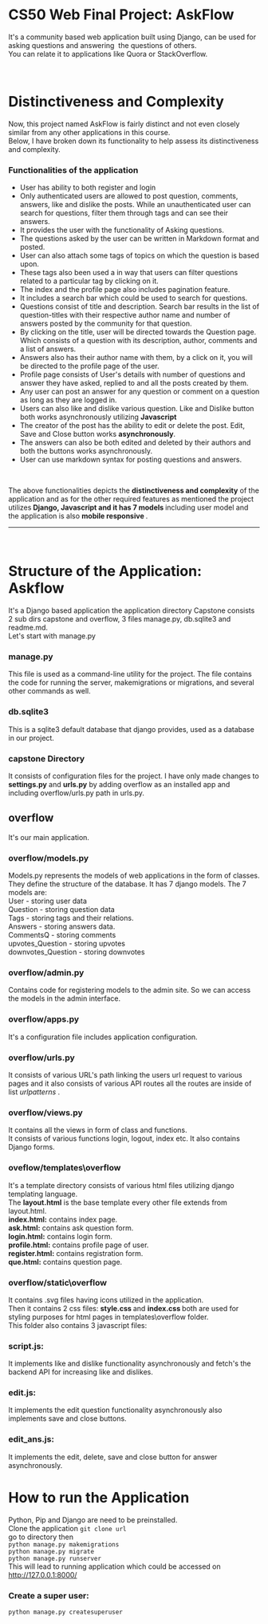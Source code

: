 # CS50 Web Final Project: AskFlow
It's a community based web application built using Django, can be used for asking questions and answering  the questions of others.
<br /> You can relate it to applications like Quora or StackOverflow.


<br />

# Distinctiveness and Complexity
 Now, this project named AskFlow is fairly distinct and not even closely similar from any other applications in this course.
 <br />Below, I have broken down its functionality to help assess its distinctiveness and complexity.


### Functionalities of the application
<ul>  
<li> User has ability to both register and login </li>

<li> Only authenticated users are allowed to post question, comments, answers, like and dislike the posts. While an unauthenticated user can search for questions, filter them through tags and can see their answers.</li>

<li>It provides the user with the functionality of Asking questions.
</li>
<li>
The questions asked by the user can be written in Markdown format and posted.
</li>
<li>User can also attach some tags of topics on which the question is based upon.
</li>
<li>
These tags also been used a in way that users can filter questions related to a particular tag by clicking on it.
</li>

<li>
The index and the profile page also includes pagination feature.
</li>

<li>
It includes a search bar which could be used to search for questions.
</li>

<li>
Questions consist of title and description. Search bar results in the list of question-titles with their respective author name and number of answers posted by the community for that question.   
</li>

<li>
    By clicking on the title, user will be directed towards the Question page. Which consists of a question with its description, author, comments and a list of answers.
</li>

<li>
     Answers also has their author name with them, by a click on it, you will be directed to the profile page of the user.
</li>

<li>
    Profile page consists of User's details with number of questions and answer they have asked, replied to and all the posts created by them.
</li>

<li>
    Any user can post an answer for any question or comment on a question as long as they are logged in.
</li>

<li>
    Users can also like and dislike various question. Like and Dislike button both works asynchronously utilizing <b>Javascript</b>
</li>

<li>
    The creator of the post has the ability to edit or delete the post. Edit, Save and Close  button works <b>asynchronously</b>.
</li>

<li>
    The answers can also be both edited and deleted by their authors and both the buttons works asynchronously.
</li>

<li>User can use markdown syntax for posting questions and answers.
</li>

</ul>

<br />

The above functionalities  depicts the <b>distinctiveness and complexity</b> of the application and as for the other required features as mentioned  the  project utilizes<b> Django, Javascript and it has  7 models </b> including user model and the application is also <b> mobile responsive </b>.

<hr />
<br />

 # Structure of the Application: Askflow
It's a Django based application the application directory Capstone consists 2 sub dirs capstone and overflow, 3 files manage.py, db.sqlite3 and readme.md. <br />
Let's start with manage.py

### manage.py <br /> 
This file is used as a command-line utility for the project. 
The file contains the code for running the server, makemigrations or migrations, and several other commands as well.

### db.sqlite3 <br />
This is a sqlite3 default database that django provides, used as a database in our project.


### capstone Directory
 It consists of configuration files for the project. I have only made changes to <b>settings.py</b> and <b>urls.py</b> by adding  overflow as an installed app and including overflow/urls.py path in urls.py.

 ## overflow
 It's our main application.
 ### overflow/models.py
 Models.py represents the models of web applications in the form of classes. They define the structure of the database. It has 7 django models. The 7 models are:
<br /> User - storing user data <br />
Question - storing question data <br />
Tags - storing tags and their relations. <br />
Answers - storing answers data. <br />
CommentsQ - storing comments <br />
upvotes_Question - storing upvotes <br />
downvotes_Question - storing downvotes <br />

 ### overflow/admin.py
 Contains code for registering models to the admin site. So we can access the models in the admin interface.

 ### overflow/apps.py
 It's a configuration file includes application configuration.

 ### overflow/urls.py
 It consists of various URL's path linking the users url request to various pages and it also consists of various API routes all the routes are inside of list <i> urlpatterns </i>.

 ### overflow/views.py
 It contains all the views in form of class and functions. <br /> It consists of various functions login, logout, index etc.
It also contains Django forms.

 ### oveflow/templates\overflow
 It's a template directory consists of various html files utilizing django templating language. <br />
The <b>layout.html</b> is the base template every other file extends from layout.html. <br />
<b>index.html:</b> contains index page. <br /> <b>ask.html:</b> contains ask question form. <br />
<b>login.html:</b> contains login form. <br />
<b>profile.html:</b> contains profile page of user. <br />
<b>register.html:</b> contains registration form. <br />
<b>que.html:</b>  contains question page. <br />

 ### overflow/static\overflow
 It contains .svg files having icons utilized in the application. <br />
Then it contains 2 css files: 
<b> style.css </b> and <b> index.css </b> both are used for styling purposes for html pages in templates\overflow folder.
<br /> This folder also contains 3 javascript files: <br />
 ### script.js:
 It implements like and dislike functionality asynchronously  and fetch's the backend API for increasing like and dislikes.<br />
 ### edit.js:
It implements the edit question functionality asynchronously also implements save and close buttons.
 ### edit_ans.js:
It implements the edit, delete, save and close button for answer asynchronously.
<br />
 # How to run the Application
 Python, Pip and Django are need to be preinstalled. <br />
 Clone the application `git clone url`  <br />go to directory then<br /> `python manage.py makemigrations`
<br /> `python manage.py migrate`
<br /> `python manage.py runserver` <br />
 This will lead to running application which could be accessed on http://127.0.0.1:8000/
 ### Create a super user: 
 `python manage.py createsuperuser`

